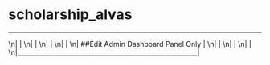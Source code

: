 # scholarship_alvas

---------------------------------------------------------
\n|                                                        |
\n|                                                        |
\n|                                                        |
\n|                                                        |
\n|            ##Edit Admin Dashboard Panel Only           |
\n|                                                        |
\n|                                                        |
\n|                                                        |
\n|________________________________________________________|
